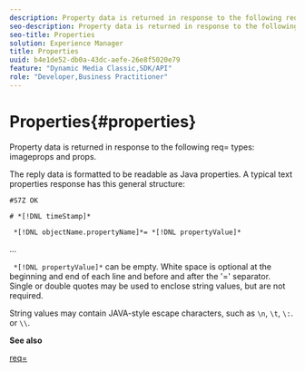 ```yaml
---
description: Property data is returned in response to the following req= types  imageprops and props.
seo-description: Property data is returned in response to the following req= types  imageprops and props.
seo-title: Properties
solution: Experience Manager
title: Properties
uuid: b4e1de52-db0a-43dc-aefe-26e8f5020e79
feature: "Dynamic Media Classic,SDK/API"
role: "Developer,Business Practitioner"
---
```


# Properties{#properties}

Property data is returned in response to the following req= types: imageprops and props.

The reply data is formatted to be readable as Java properties. A typical text properties response has this general structure:

`#S7Z OK`

`# *[!DNL timeStamp]*`

` *[!DNL objectName.propertyName]*= *[!DNL propertyValue]*`

...

` *[!DNL propertyValue]*` can be empty. White space is optional at the beginning and end of each line and before and after the '=' separator. Single or double quotes may be used to enclose string values, but are not required.

String values may contain JAVA-style escape characters, such as `\n`, `\t`, `\:`. or `\\`.

**See also**

[req=](../../../../../ir-api/http-protocol/image-rendering-api-ref/c-ir-http-protocol-ref/c-ir-http-protocol-command-reference/r-ir-req.md#reference-792b1a663fb64261bd2de2a209b847fb) 
